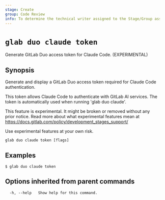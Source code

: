 ```yaml
---
stage: Create
group: Code Review
info: To determine the technical writer assigned to the Stage/Group associated with this page, see https://about.gitlab.com/handbook/product/ux/technical-writing/#assignments
---
```


<!--
This documentation is auto generated by a script.
Please do not edit this file directly. Run `make gen-docs` instead.
-->

# `glab duo claude token`

Generate GitLab Duo access token for Claude Code. (EXPERIMENTAL)

## Synopsis

Generate and display a GitLab Duo access token required for Claude Code authentication.

This token allows Claude Code to authenticate with GitLab AI services.
The token is automatically used when running 'glab duo claude'.

This feature is experimental. It might be broken or removed without any prior notice.
Read more about what experimental features mean at
<https://docs.gitlab.com/policy/development_stages_support/>

Use experimental features at your own risk.

```plaintext
glab duo claude token [flags]
```

## Examples

```console
$ glab duo claude token

```

## Options inherited from parent commands

```plaintext
  -h, --help   Show help for this command.
```
